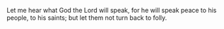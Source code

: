 Let me hear what God the Lord will speak, for he will speak peace to his people, to his saints; but let them not turn back to folly.

